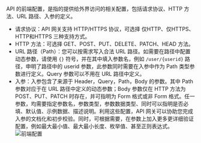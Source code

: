 API 的前端配置，是指的提供给外界访问的相关配置，包括请求协议、HTTP 方法、URL 路径、入参的定义。

* 请求协议：API 网关支持 HTTP/HTTPS 协议，可选择 仅HTTP、仅HTTPS、HTTP和HTTPS 三种支持方式。
* HTTP 方法：可选择 GET、POST、PUT、DELETE、PATCH、HEAD 方法。
* URL 路径（Path）：您可以按需求写入合法 URL 路径。如需要在路径中配置动态参数，请使用 `{}` 符号，并在其中填入参数名，例如 `/user/{userid}` 路径，申明了路径中的 userid 参数，此参数同时需要在入参中作为 Path 类型参数进行定义。Query 参数可以不用在 URL 路径中定义。
* 入参：入参包含了来源于 Header，Query，Path，Body 的参数。其中 Path 参数对应于在 URL 路径中定义的动态参数；Body 参数仅在 HTTP 方法为 POST、PUT、PATCH 时存在，并可指明为 Form 格式或非 Form 格式。任一参数，均需要指定参数名，参数类型，参数数据类型、同时可以指明是否必填、默认值、示例数据、描述说明。利用这些配置，API 网关可以协助您完成入参的文档化和初步校验。同时，可根据需要，在参数上加入更多更详细验证配置，例如最大最小值、最大最小长度、枚举值、甚至正则表达式。
![前端配置](https://i.imgur.com/7XgKNo1.png)
